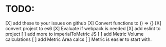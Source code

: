 # TODO:

[X] add these to your issues on github
[X] Convert functions to () => {}
[X] convert project to es6
[X] Evaluate if webpack is needed
[X] add eslint to project
[ ] add more to imperialToMetric JS
[ ] add Metric Volume calculations
[ ] add Metric Area calcs
[ ] Metric is easier to start with.
